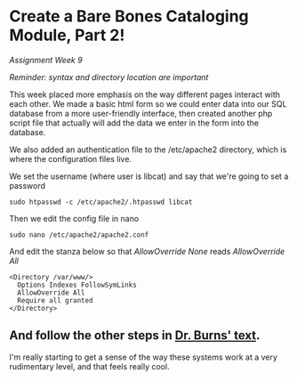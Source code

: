 # Create a Bare Bones Cataloging Module, Part 2!

_Assignment Week 9_

*Reminder: syntax and directory location are important*

This week placed more emphasis on the way different pages interact with each other.
We made a basic html form so we could enter data
into our SQL database from a more user-friendly
interface, then created another php script file that 
actually will add the data we enter in the form into the database.

We also added an authentication file to the /etc/apache2 directory,
which is where the configuration files live. 

We set the username (where user is libcat)
and say that we're going to set a password 
```
sudo htpasswd -c /etc/apache2/.htpasswd libcat
```

Then we edit the config file in nano
```
sudo nano /etc/apache2/apache2.conf
```
And edit the stanza below so that *AllowOverride None*
reads *AllowOverride All*
```
<Directory /var/www/>
  Options Indexes FollowSymLinks
  AllowOverride All
  Require all granted
</Directory>
```

And follow the other steps in [Dr. Burns' text](https://cseanburns.net/WWW/systems-librarianship/16.8-basic-opac-admin.html).
---

I'm really starting to get a sense of the way 
these systems work
at a very rudimentary level,
and that feels really cool.

